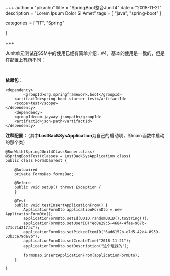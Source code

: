 +++
author = "pikachu"
title = "SpringBoot整合Junit4"
date = "2018-11-21"
description = "Lorem Ipsum Dolor Si Amet"
tags = [
    "java",
	"spring-boot"
]

categories = [
    "IT", "Spring"

]

+++



Junit单元测试在SSM中的使用已经有简单介绍：#4，基本的使用是一致的，但是在配置上有所不同：

&nbsp;


**依赖包：**

```
<dependency>
        <groupId>org.springframework.boot</groupId>
	<artifactId>spring-boot-starter-test</artifactId>
	<scope>test</scope>
</dependency>
	<dependency>
	<groupId>com.jayway.jsonpath</groupId>
	<artifactId>json-path</artifactId>
</dependency>
```

**注释配置：**（其中**LostBackSysApplication**为自己的启动项，即main函数中启动的那个类）
```
@RunWith(SpringJUnit4ClassRunner.class)
@SpringBootTest(classes = LostBackSysApplication.class)
public class FormsDaoTest {

	@Autowired
	private FormsDao formsDao;
	
	@Before
	public void setUp() throws Exception {
	}

	@Test
	public void testInsertApplicationFrom() {
		ApplicationFormDto applicationFormDto = new ApplicationFormDto();
		applicationFormDto.setId(UUID.randomUUID().toString());
		applicationFormDto.setUserID("ed8e29c5-4684-4fae-967b-271c71d217ac");
		applicationFormDto.setPickedItemID("6ad6152b-e7d5-42d4-8939-53b3ce79da8b");
		applicationFormDto.setCreateTime("2018-11-21");
		applicationFormDto.setDescription("这个是我的");
		
		formsDao.insertApplicationFrom(applicationFormDto);
	}

}
```
